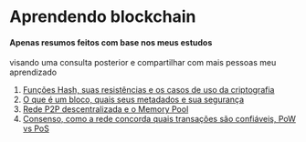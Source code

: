 # Aprendendo blockchain



#### Apenas resumos feitos com base nos meus estudos 
  visando uma consulta posterior e compartilhar com mais pessoas meu aprendizado


1. [Funções Hash, suas resistências e os casos de uso da criptografia](https://github.com/DanielSuhett/learning-crypto-resumes/blob/master/Hash.md)
2. [O que é um bloco, quais seus metadados e sua segurança](https://github.com/DanielSuhett/learning-crypto-resumes/blob/master/Bloco.md)
3. [Rede P2P descentralizada e o Memory Pool](https://github.com/DanielSuhett/learning-crypto-resumes/blob/master/Rede.md)
4. [Consenso, como a rede concorda quais transações são confiáveis, PoW vs PoS](https://github.com/DanielSuhett/learning-crypto-resumes/blob/master/Consenso.md)

